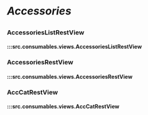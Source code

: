 # ***Accessories***

##

### AccessoriesListRestView
#### :::src.consumables.views.AccessoriesListRestView

### AccessoriesRestView
#### :::src.consumables.views.AccessoriesRestView

### AccCatRestView
#### :::src.consumables.views.AccCatRestView
